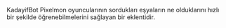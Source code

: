 KadayifBot Pixelmon oyuncularının sordukları eşyaların ne olduklarını hızlı bir şekilde öğrenebilmelerini sağlayan bir eklentidir.
